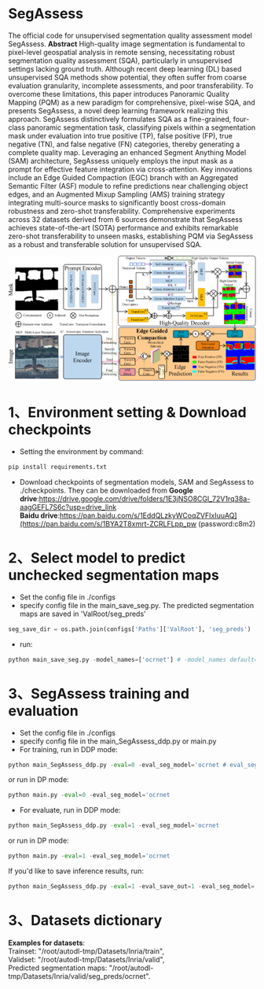 # SegAssess
The official code for unsupervised segmentation quality assessment model SegAssess.
**Abstract**
High-quality image segmentation is fundamental to pixel-level geospatial analysis in remote sensing, necessitating robust segmentation quality assessment (SQA), particularly in unsupervised settings lacking ground truth. Although recent deep learning (DL) based unsupervised SQA methods show potential, they often suffer from coarse evaluation granularity, incomplete assessments, and poor transferability. To overcome these limitations, this paper introduces Panoramic Quality Mapping (PQM) as a new paradigm for comprehensive, pixel-wise SQA, and presents SegAssess, a novel deep learning framework realizing this approach. SegAssess distinctively formulates SQA as a fine-grained, four-class panoramic segmentation task, classifying pixels within a segmentation mask under evaluation into true positive (TP), false positive (FP), true negative (TN), and false negative (FN) categories, thereby generating a complete quality map. Leveraging an enhanced Segment Anything Model (SAM) architecture, SegAssess uniquely employs the input mask as a prompt for effective feature integration via cross-attention. Key innovations include an Edge Guided Compaction (EGC) branch with an Aggregated Semantic Filter (ASF) module to refine predictions near challenging object edges, and an Augmented Mixup Sampling (AMS) training strategy integrating multi-source masks to significantly boost cross-domain robustness and zero-shot transferability. Comprehensive experiments across 32 datasets derived from 6 sources demonstrate that SegAssess achieves state-of-the-art (SOTA) performance and exhibits remarkable zero-shot transferability to unseen masks, establishing PQM via SegAssess as a robust and transferable solution for unsupervised SQA.

![image](overview_01.png)

1、Environment setting & Download checkpoints
=
* Setting the environment by command:
```python
pip install requirements.txt
```
* Download checkpoints of segmentation models, SAM and SegAssess to ./checkpoints. They can be downloaded from
**Google drive**:https://drive.google.com/drive/folders/1E3jNSO8CGl_72V1rq38a-aagGEFL7S6c?usp=drive_link<br>
**Baidu drive**:https://pan.baidu.com/s/1EddQLzkyWCoqZVFIxIuuAQ](https://pan.baidu.com/s/1BYA2T8xmrt-ZCRLFLpp_pw (password:c8m2) <br>

2、Select model to predict unchecked segmentation maps
=
* Set the config file in ./configs
*  specify config file in the main_save_seg.py. The predicted segmentation maps are saved in 'ValRoot/seg_preds'
```python
seg_save_dir = os.path.join(configs['Paths']['ValRoot'], 'seg_preds')
```
*  run:
 ```python
python main_save_seg.py -model_names=['ocrnet'] # -model_names default=["deeplabv3+", "hrnet", "transunet", "unetformer", "ocrnet"]
```

3、SegAssess training and evaluation
=
* Set the config file in ./configs
* specify config file in the main_SegAssess_ddp.py or main.py
* For training, run in DDP mode:
 ```python
python main_SegAssess_ddp.py -eval=0 -eval_seg_model='ocrnet # eval_seg_model: All datasets support "deeplabv3+", "hrnet", "transunet", "unetformer", "ocrnet" . BAQS and WAQS additional support "raw"
```
or run in DP mode:
 ```python
python main.py -eval=0 -eval_seg_model='ocrnet 
```
* For evaluate, run in DDP mode:
 ```python
python main_SegAssess_ddp.py -eval=1 -eval_seg_model='ocrnet 
```
or run in DP mode:
 ```python
python main.py -eval=1 -eval_seg_model='ocrnet
```
If you'd like to save inference results, run:
```python
python main_SegAssess_ddp.py -eval=1 -eval_save_out=1 -eval_seg_model='ocrnet 
```

3、Datasets dictionary
=
**Examples for datasets**:<br>
Trainset: "/root/autodl-tmp/Datasets/Inria/train",<br>
Validset: "/root/autodl-tmp/Datasets/Inria/valid",<br>
Predicted segmentation maps: "/root/autodl-tmp/Datasets/Inria/valid/seg_preds/ocrnet".<br>
